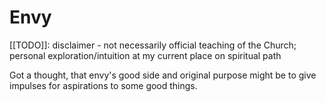 # Envy

[[TODO]]: disclaimer - not necessarily official teaching of the Church; personal exploration/intuition at my current place on spiritual path

Got a thought, that envy's good side and original purpose might be to give impulses for aspirations to some good things.
